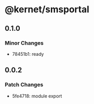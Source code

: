 # @kernet/smsportal

## 0.1.0

### Minor Changes

- 78451b1: ready

## 0.0.2

### Patch Changes

- 5fe4718: module export
